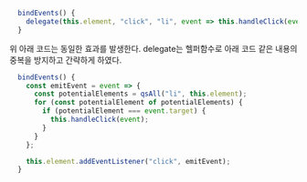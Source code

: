```jsx
  bindEvents() {
    delegate(this.element, "click", "li", event => this.handleClick(event));
  }
```

위 아래 코드는 동일한 효과를 발생한다. delegate는 헬퍼함수로 아래 코드 같은 내용의 중복을 방지하고 간략하게 하였다.

```jsx
  bindEvents() {
    const emitEvent = event => {
      const potentialElements = qsAll("li", this.element);
      for (const potentialElement of potentialElements) {
        if (potentialElement === event.target) {
          this.handleClick(event);
        }
      }
    };

    this.element.addEventListener("click", emitEvent);
  }
```
